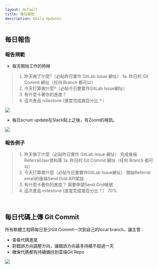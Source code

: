 ```yaml
---
layout: default
title: 每日報告
description: Daily Updates
---
```


## 每日報告

### 報告規範

* 每天開始工作的時候
> 1. 昨天做了什麼?（必貼昨日實作 GitLab Issue 網址）
> 	1a. 昨日的 Git Commit 網址（任何 Branch 都可以）
> 2. 今天打算做什麼?（必貼今日要實作GitLab Issue網址）
> 3. 有什麼卡著你的進度？
> 4. 這次產品 milestone (進度完成幾百分比？）

<img src='https://lh3.googleusercontent.com/pdRb_FK6oJcMC0nrRsZG0yXtQfBVF9ZDeimO8Y8NOBdJm0plJr7iSwE4aDMVjQhY7SUQWnJgCOZ-jCYhgwH1Gin3FlO15MV1p-d706Xpb5Mr96IGUz22Eiu0of4sxok96nXe7NDOpg=w800' />

* 每日scrum update在Slack貼上之後，有Zoom的視訊。

<img src='https://lh3.googleusercontent.com/4tSI6OvfmNu-ZrrgNGl8iL6hgsdC4_IPOesghAL9uxuHLOnB2yZxkWpTONFk2NXXv8LbSm2UYVONVWafrrX6c8D-SNROLS8DkKybwsPwk8w9yn8xx6mRTzSTzo8Hwq8y0hjeuJ5mRg=w800' />

### 報告例子

> 1. 昨天做了什麼（必貼昨日實作 GitLab Issue 網址）
> 	完成後端ReferralUser資料庫
> 	1a. 昨日的 Git Commit 網址（任何 Branch 都可以）
> 2. 今天打算做什麼（必貼今日要實作GitLab Issue網址）
> 	開始Referral email的後端Send Grid API架設
> 3. 有什麼卡著你的進度？
> 	需要申請Send Grid帳號
> 4. 這次產品 milestone (進度完成幾百分比？）
> 	70%

<br>

## 每日代碼上傳 Git Commit

所有軟體工程師每日至少Git Commit一次到自己的local branch，讓主管：

* 查看代碼進度
* 對錯誤方向調整方向，讓錯誤方向最多持續不超過一天
* 確保代碼都有持續備份到雲端Git Repo

<img src='https://lh3.googleusercontent.com/nmVX4HSRkRw_9ftgawHLR-OVdOYC8KBrTHiK2Dn0F3OhpQ9KiUgQlIxbLrOdKsQr_32_W6gRtwYlKnSUdlYDkppCTHXMhiOA35DJ73qkae88GnR3bIMWP5bx2xiiIz8KFUMEIBZzJg=w800' />

